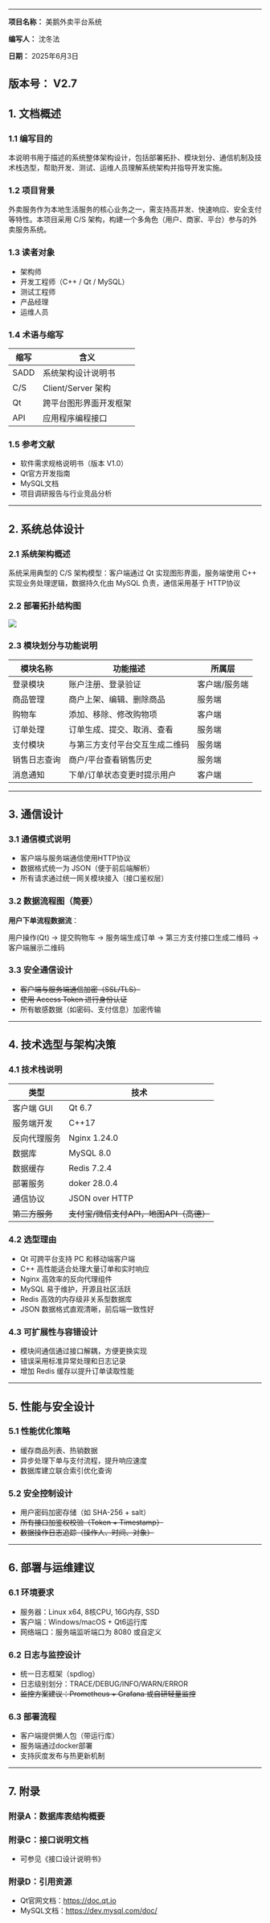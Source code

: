 
---

**项目名称：** 美鹅外卖平台系统

**编写人：** 沈冬法

**日期：** 2025年6月3日

**版本号：** V2.7
---

## 1. 文档概述

### 1.1 编写目的
本说明书用于描述的系统整体架构设计，包括部署拓扑、模块划分、通信机制及技术栈选型，帮助开发、测试、运维人员理解系统架构并指导开发实施。

### 1.2 项目背景
外卖服务作为本地生活服务的核心业务之一，需支持高并发、快速响应、安全支付等特性。本项目采用 C/S 架构，构建一个多角色（用户、商家、平台）参与的外卖服务系统。

### 1.3 读者对象
- 架构师
- 开发工程师（C++ / Qt / MySQL）
- 测试工程师
- 产品经理
- 运维人员

### 1.4 术语与缩写
| 缩写 | 含义 |
|------|------|
| SADD | 系统架构设计说明书 |
| C/S  | Client/Server 架构 |
| Qt   | 跨平台图形界面开发框架 |
| API  | 应用程序编程接口 |

### 1.5 参考文献
- 软件需求规格说明书（版本 V1.0）
- Qt官方开发指南
- MySQL文档
- 项目调研报告与行业竞品分析

---

## 2. 系统总体设计

### 2.1 系统架构概述
系统采用典型的 C/S 架构模型：客户端通过 Qt 实现图形界面，服务端使用 C++ 实现业务处理逻辑，数据持久化由 MySQL 负责，通信采用基于 HTTP协议

### 2.2 部署拓扑结构图

![](https://picbed0521.oss-cn-shanghai.aliyuncs.com/blogpic/202506041313140.webp)

### 2.3 模块划分与功能说明

| 模块名称     | 功能描述                           | 所属层     |
|--------------|------------------------------------|------------|
| 登录模块     | 账户注册、登录验证                 | 客户端/服务端 |
| 商品管理     | 商户上架、编辑、删除商品           | 服务端     |
| 购物车       | 添加、移除、修改购物项             | 客户端     |
| 订单处理     | 订单生成、提交、取消、查看         | 服务端     |
| 支付模块     | 与第三方支付平台交互生成二维码     | 服务端     |
| 销售日志查询 | 商户/平台查看销售历史              | 服务端     |
| 消息通知     | 下单/订单状态变更时提示用户        | 客户端     |

---

## 3. 通信设计

### 3.1 通信模式说明
- 客户端与服务端通信使用HTTP协议
- 数据格式统一为 JSON（便于前后端解析）
- 所有请求通过统一网关模块接入（接口鉴权层）

### 3.2 数据流程图（简要）

**用户下单流程数据流**：

用户操作(Qt) → 提交购物车 → 服务端生成订单 → 第三方支付接口生成二维码 → 客户端展示二维码



### 3.3 安全通信设计
- ~~客户端与服务端通信加密（SSL/TLS）~~
- ~~使用 Access Token 进行身份认证~~
- 所有敏感数据（如密码、支付信息）加密传输

---

## 4. 技术选型与架构决策

### 4.1 技术栈说明

| 类型       | 技术     |
|------------|----------|
| 客户端 GUI | Qt 6.7   |
| 服务端开发 | C++17    |
| 反向代理服务 | Nginx  1.24.0  |
| 数据库     | MySQL 8.0|
| 数据缓存     | Redis 7.2.4|
| 部署服务     | doker 28.0.4|
| 通信协议   |  JSON over HTTP |
| ~~第三方服务~~ | ~~支付宝/微信支付API，地图API（高德）~~|

### 4.2 选型理由
- Qt 可跨平台支持 PC 和移动端客户端
- C++ 高性能适合处理大量订单和实时响应
- Nginx 高效率的反向代理组件
- MySQL 易于维护，开源且社区活跃
- Redis 高效的内存级非关系型数据库
- JSON 数据格式直观清晰，前后端一致性好

### 4.3 可扩展性与容错设计
- 模块间通信通过接口解耦，方便更换实现
- 错误采用标准异常处理和日志记录
- 增加 Redis 缓存以提升订单读取性能

---

## 5. 性能与安全设计

### 5.1 性能优化策略
- 缓存商品列表、热销数据
- 异步处理下单与支付流程，提升响应速度
- 数据库建立联合索引优化查询

### 5.2 安全控制设计
- 用户密码加密存储（如 SHA-256 + salt）
- ~~所有接口加鉴权校验（Token + Timestamp）~~
- ~~数据操作日志追踪（操作人、时间、对象）~~

---

## 6. 部署与运维建议

### 6.1 环境要求
- 服务器：Linux x64, 8核CPU, 16G内存, SSD
- 客户端：Windows/macOS + Qt6运行库
- 网络端口：服务端监听端口为 8080 或自定义

### 6.2 日志与监控设计
- 统一日志框架（spdlog）
- 日志级别划分：TRACE/DEBUG/INFO/WARN/ERROR
- ~~监控方案建议：Prometheus + Grafana 或自研轻量监控~~

### 6.3 部署流程
- 客户端提供懒人包（带运行库）
- 服务端通过docker部署
- 支持灰度发布与热更新机制

---

## 7. 附录

### 附录A：数据库表结构概要


### 附录C：接口说明文档
- 可参见《接口设计说明书》

### 附录D：引用资源
- Qt官网文档：https://doc.qt.io
- MySQL文档：https://dev.mysql.com/doc/
